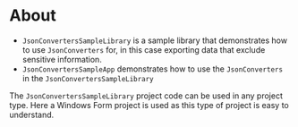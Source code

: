 # About

- `JsonConvertersSampleLibrary` is a sample library that demonstrates how to use `JsonConverters` for, in this case exporting data that exclude sensitive information.
- `JsonConvertersSampleApp` demonstrates how to use the `JsonConverters` in the `JsonConvertersSampleLibrary`

The `JsonConvertersSampleLibrary` project code can be used in any project type. Here a Windows Form project is used as this type of project is easy to understand.